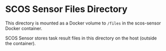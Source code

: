 # SCOS Sensor Files Directory

This directory is mounted as a Docker volume to `/files` in the scos-sensor Docker
container.

SCOS Sensor stores task result files in this directory on the host (outside the container).
